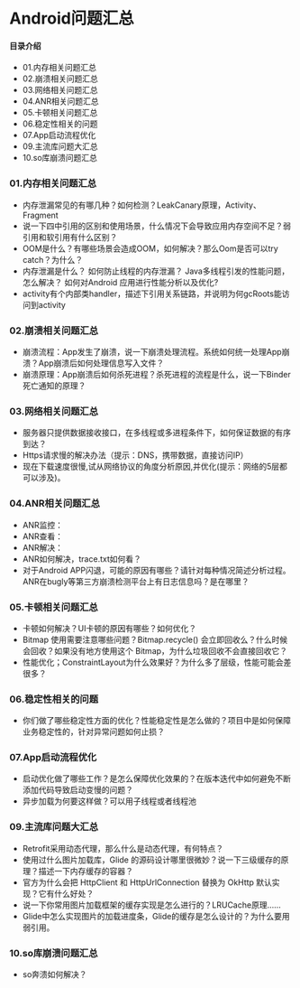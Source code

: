 # Android问题汇总
#### 目录介绍
- 01.内存相关问题汇总
- 02.崩溃相关问题汇总
- 03.网络相关问题汇总
- 04.ANR相关问题汇总
- 05.卡顿相关问题汇总
- 06.稳定性相关的问题
- 07.App启动流程优化
- 09.主流库问题大汇总
- 10.so库崩溃问题汇总



### 01.内存相关问题汇总
- 内存泄漏常见的有哪几种？如何检测？LeakCanary原理，Activity、Fragment
- 说一下四中引用的区别和使用场景，什么情况下会导致应用内存空间不足？弱引用和软引用有什么区别？
- OOM是什么？有哪些场景会造成OOM，如何解决？那么Oom是否可以try catch？为什么？
- 内存泄漏是什么？ 如何防止线程的内存泄漏？ Java多线程引发的性能问题，怎么解决？ 如何对Android 应用进行性能分析以及优化? 
- activity有个内部类handler，描述下引用关系链路，并说明为何gcRoots能访问到activity




### 02.崩溃相关问题汇总
- 崩溃流程：App发生了崩溃，说一下崩溃处理流程。系统如何统一处理App崩溃？App崩溃后如何处理信息写入文件？
- 崩溃原理：App崩溃后如何杀死进程？杀死进程的流程是什么，说一下Binder死亡通知的原理？



### 03.网络相关问题汇总
- 服务器只提供数据接收接口，在多线程或多进程条件下，如何保证数据的有序到达？
- Https请求慢的解决办法（提示：DNS，携带数据，直接访问IP）
- 现在下载速度很慢,试从网络协议的角度分析原因,并优化(提示：网络的5层都可以涉及)。



### 04.ANR相关问题汇总
- ANR监控：
- ANR查看：
- ANR解决：
- ANR如何解决，trace.txt如何看？
- 对于Android APP闪退，可能的原因有哪些？请针对每种情况简述分析过程。ANR在bugly等第三方崩溃检测平台上有日志信息吗？是在哪里？



### 05.卡顿相关问题汇总
- 卡顿如何解决？UI卡顿的原因有哪些？如何优化？
- Bitmap 使用需要注意哪些问题？Bitmap.recycle() 会立即回收么？什么时候会回收？如果没有地方使用这个 Bitmap，为什么垃圾回收不会直接回收它？
- 性能优化；ConstraintLayout为什么效果好？为什么多了层级，性能可能会差很多？
  


### 06.稳定性相关的问题
- 你们做了哪些稳定性方面的优化？性能稳定性是怎么做的？项目中是如何保障业务稳定性的，针对异常问题如何止损？


### 07.App启动流程优化
- 启动优化做了哪些工作？是怎么保障优化效果的？在版本迭代中如何避免不断添加代码导致启动变慢的问题？
- 异步加载为何要这样做？可以用子线程或者线程池



### 09.主流库问题大汇总
- Retrofit采用动态代理，那么什么是动态代理，有何特点？
- 使用过什么图片加载库，Glide 的源码设计哪里很微妙？说一下三级缓存的原理？描述一下内存缓存的容器？
- 官方为什么会把 HttpClient 和 HttpUrlConnection 替换为 OkHttp 默认实现？它有什么好处？
- 说一下你常用图片加载框架的缓存实现是怎么进行的？LRUCache原理……
- Glide中怎么实现图片的加载进度条，Glide的缓存是怎么设计的？为什么要用弱引用。




### 10.so库崩溃问题汇总
- so奔溃如何解决？











